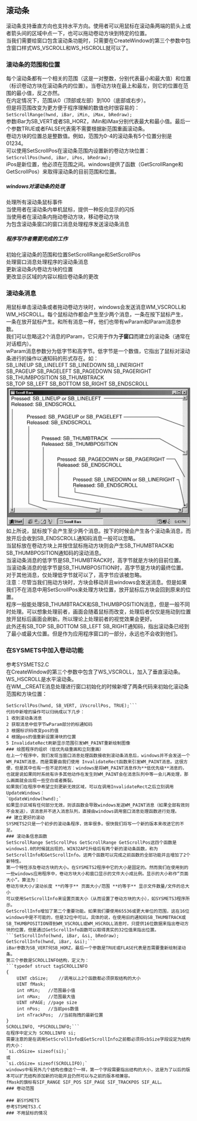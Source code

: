 ## 滚动条
滚动条支持垂直方向也支持水平方向。使用者可以用鼠标在滚动条两端的箭头上或者箭头间的区域中点一下，也可以拖动卷动方块到特定的位置。  
当我们需要给窗口包含滚动条功能时，只需要在CreateWindow的第三个参数中包含窗口样式WS_VSCROLL和WS_HSCROLL就可以了。  
### 滚动条的范围和位置
每个滚动条都有一个相关的范围（这是一对整数，分别代表最小和最大值）和位置（标识卷动方块在滚动条内的位置）。当卷动方块在最上和最左，则它的位置在范围的最小值，反之亦然。  
在内定情况下，范围从0（顶部或左部）到100（底部或右步）。  
但是将范围改变为更方便于程序理解的数值也时很容易的：  
`SetScrollRange(hwnd, iBar, iMin, iMax, bRedraw);`  
参数iBar为SB_VERT或者SB_HORZ，iMin和iMax分别代表最大和最小值。最后一个参数TRUE或者FALSE代表需不需要根据新范围重画滚动条。   
卷动方块的位置总是整数值。例如，范围为0-4的滚动条有5个位置分别是01234。  
可以使用SetScrollPos在滚动条范围内设置新的卷动方块位置：  
`SetScrollPos(hwnd, iBar, iPos, bRedraw);`  
iPos是新位置，他必须在范围之间。windows提供了函数（GetScrollRange和GetScrollPos）来取得滚动条的目前范围和位置。  
##### windows对滚动条的处理
处理所有滚动条鼠标事件  
当使用者在滚动条内单机鼠标，提供一种反向显示的闪烁  
当使用者在滚动条内拖动卷动方块，移动卷动方块  
为包含滚动条窗口的窗口消息处理程序发送滚动条消息  
##### 程序写作者需要完成的工作  
初始化滚动条的范围和位置SetScrollRange和SetScrollPos  
处理窗口消息处理程序的滚动条消息  
更新滚动条内卷动方块的位置  
更改显示区域的内容以相应卷动条的更改  
### 滚动条消息
用鼠标单击滚动条或者拖动卷动方块时，windows会发送消息WM_VSCROLL和WM_HSCROLL。每个鼠标动作都会产生至少两个消息，一条在按下鼠标产生，一条在放开鼠标产生。和所有消息一样，他们也带有wParam和lParam消息参数。  
我们可以忽略这2个消息的lParam，它只用于作为**子窗口**而建立的滚动条（通常在对话框内）。   
wParam消息参数分为低字节和高字节。低字节是一个数值，它指出了鼠标对滚动条进行的操作以通知码的形式存在。如：  
SB_LINEUP SB_LINELEFT SB_LINEDOWN SB_LINERIGHT  
SB_PAGEUP SB_PAGELEFT SB_PAGEDOWN SB_PAGERIGHT  
SB_THUMBPOSITION SB_THUMBTRACK   
SB_TOP SB_LEFT SB_BOTTOM SB_RIGHT SB_ENDSCROLL  
![](https://github.com/sii2017/image/blob/master/scroll.jpg)  
如上所说，鼠标按下会产生至少两个消息。按下的时候会产生各个滚动条消息，而放开后会收到SB_ENDSCROLL通知码消息一般可以忽略。  
当鼠标放在卷动方块上并按住鼠标拖动方块则会产生SB_THUMBTRACK和SB_THUMBPOSITION通知码的滚动消息。  
当滚动条消息的低字节是SB_THUMBTRACK时，高字节就是方块的目前位置。  
当滚动条消息的低字节是SB_THUMBPOSITION时，高字节是方块的最终位置。  
对于其他消息，仅处理低字节就可以了，高字节应该被忽略。  
注意：尽管当我们拖动方块时，方块会移动并且windows会发送消息。但是如果我们不在消息中用SetScrollPos来处理方块位置，放开鼠标后方块会回到原来的位置。  
程序一般能处理SB_THUMBTRACK和SB_THUMBPOSITION消息，但是一般不同时处理。可以想象处理前者，画面会随着鼠标而改变，处理后者仅仅是拖动到位置放开鼠标后画面会刷新。所以理论上处理前者的视觉效果会更好。  
此外还有SB_TOP SB_BOTTOM SB_LEFT SB_RIGHT通知码，指出滚动条已经到了最小或最大位置。但是作为应用程序窗口的一部分，永远也不会收到他们。  
### 在SYSMETS中加入卷动功能  
参考SYSMETS2.C  
在CreateWindow的第三个参数中包含了WS_VSCROLL，加入了垂直滚动条。WS_HSCROLL是水平滚动条。  
在WM__CREATE消息处理进行窗口初始化的时候新增了两条代码来初始化滚动条范围和方块位置：  
```setScrollRange(hwnd, SB_VERT, 0, numlines-1, FALSE);  
SetScrollPos(hwnd, SB_VERT, iVscrollPos, TRUE);```  
代码中新增的操作可以归纳成以下几步：  
1 收到滚动条消息  
2 获取消息中低字节wParam部分的标通知码  
3 根据标识码改变pos的值  
4 根据pos的值重新设置滑块的位置  
5 InvalidateRect刷新显示范围引发WM_PAINT重新绘制图像  
### 绘图程序的组织（低优先级重画和立刻重画）
在上一个程序中，我们发现当窗口消息处理函数接收到滚动条消息后，windows并不会发送一个WM_PAINT消息，而是需要由我们使用 InvalidateRect函数来引发WM_PAINT消息。这很方便，但是其中也有一些不足的地方：windows是将WM_PAINT消息作为**低优先级**消息的，也就是说如果同时系统有许多其他动作在发生则WM_PAINT会在消息队列中等一会儿再处理，那么画面就会出现一些空白或者撕裂。  
如果我们在程序中希望立刻更新无效区域，可以在调用InvalidateRect之后立刻调用UpdateWindows：  
`UpdateWindow(hwnd);`  
如果显示区域有任何部分无效，则该函数会导致windows发送WM_PAINT消息（如果全部有效则不会发送），该消息并不进入消息队列，直接由windows调用窗口消息处理函数进行处理。
## 建立更好的滚动
SYSMETS2只是一个初步的滚动条程序，效率很多。很快我们将写一个新的版本来改进它的不足。
### 滚动条信息函数
SetScrollRange SetScrollPos GetScrollRange GetScrollPos这四个函数是windows1.0的时候就出现的，WIN32API升级后有两个新的滚动条函数，称为SetScrollInfo和GetScrollInfo。这两个函数可以完成之前函数的全部功能并且增加了2个新特性。 
第一个特性涉及卷动方块的大小。在SYSMETS2程序中它的大小是固定的。然而我们在使用到的一些windows应用程序中，卷动方块大小和窗口显示的文件大小成比例。显示的大小称作“页面大小”。算法为：  
卷动方块大小/滚动长度 **约等于** 页面大小/范围 **约等于** 显示文件数量/文件的总大小  
可以使用SetScrollInfo来设置页面大小（从而设置了卷动方块的大小），如SYSMETS3程序所示。  
GetScrollInfo增加了第二个重要功能。如果我们要使用65536或更大单位的范围，这在16位windows中是不可能的，但是32位中可以。具体的说，在使用旧的通知码SB_THUMBTRACK或SB_THUMBPOSITION得到WM_VSCROLL或WM_HSCROLL消息时，只提供16位数据来指出卷动方块的位置，但是通过GetScrollInfo函数可以取得真实的32位值来指出位置。  
```SetScrollInfo(hwnd, iBar, &si, bRedraw);  
GetScrollInfo(hwnd, iBar, &si);```  
iBar参数为SB_VERT何SB_HORZ，最后一个参数是TRUE或FLASE代表是否需要重新绘制滚动条。  
第三个参数是SCROLLINFO结构，定义为：  
```typedef struct tagSCROLLINFO  
{  
	UINT cbSize;	//调用以上2个函数都必须获取结构的大小  
	UINT fMask;  
	int nMin;	//范围最小值  
	int nMax;	//范围最大值  
	UINT nPAGE;	//page size  
	int nPos;	//当前pos数值  
	int nTrackPos;	//当前拖拽的最新位置  
}  
SCROLLINFO, *PSCROLLINFO;```  
在程序中定义为 SCROLLINFO si;  
需要注意的是在调用SetScrollInfo或GetScrollInfo之前都必须将cbSize字段设定为结构的大小：  
`si.cbSize= sizeof(si);`  
或  
`si.cbSize= sizeof(SCROLLIFO);`  
windows中有另外几个结构也像这个一样，第一个字段需要指出结构的大小，这是为了以后的版本可以扩充结构添加新的功能并且仍然可以与之前的版本相兼容。  
fMask的旗标有SIF_RANGE SIF_POS SIF_PAGE SIF_TRACKPOS SIF_ALL。  
### 卷动范围

### 新SYSMETS
参考STSMETS3.C  
### 不用鼠标的情况
